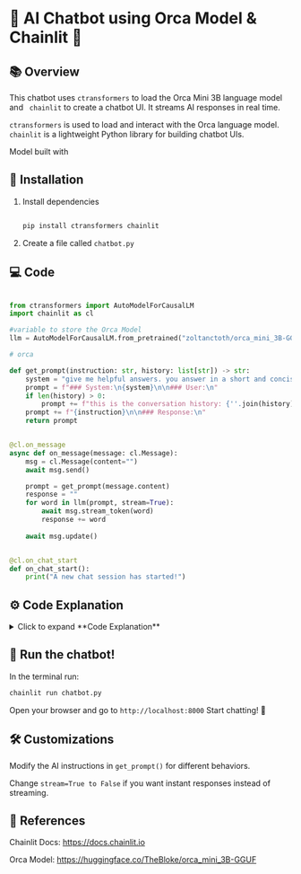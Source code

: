 # :robot: AI Chatbot using Orca Model & Chainlit :robot: 

## :books: Overview
This chatbot uses ```ctransformers``` to load the Orca Mini 3B language model and ``` chainlit``` to create a chatbot UI. It streams AI responses in real time.

```ctransformers``` is used to load and interact with the Orca language model.
```chainlit``` is a lightweight Python library for building chatbot UIs.

Model built with 

## :checkered_flag: Installation

1. Install dependencies

   ```bash

   pip install ctransformers chainlit

   ```

2. Create a file called ```chatbot.py```


## :computer: Code

```python

from ctransformers import AutoModelForCausalLM
import chainlit as cl

#variable to store the Orca Model
llm = AutoModelForCausalLM.from_pretrained("zoltanctoth/orca_mini_3B-GGUF", model_file="orca-mini-3b.q4_0.gguf")

# orca

def get_prompt(instruction: str, history: list[str]) -> str:
    system = "give me helpful answers. you answer in a short and concise way."
    prompt = f"### System:\n{system}\n\n### User:\n"
    if len(history) > 0:
        prompt += f"this is the conversation history: {''.join(history)}. Now answer the question: "
    prompt += f"{instruction}\n\n### Response:\n"
    return prompt


@cl.on_message
async def on_message(message: cl.Message):
    msg = cl.Message(content="")
    await msg.send()

    prompt = get_prompt(message.content)
    response = ""
    for word in llm(prompt, stream=True):
        await msg.stream_token(word)
        response += word
    
    await msg.update()


@cl.on_chat_start
def on_chat_start():
    print("A new chat session has started!")

```
## :gear: **Code Explanation** 
<details>
<summary>  Click to expand **Code Explanation**</summary>


*Loading the AI Model*
```python
llm = AutoModelForCausalLM.from_pretrained(
    "zoltanctoth/orca_mini_3B-GGUF", 
    model_file="orca-mini-3b.q4_0.gguf"
)
```

```AutoModelForCausalLM.from_pretrained(...)```: Loads the Orca Mini 3B model from Hugging Face.

```"zoltanctoth/orca_mini_3B-GGUF"```: Refers to the model repository.

```model_file="orca-mini-3b.q4_0.gguf"```: Specifies the exact model file for inference.

----
*Generating a Prompt for the AI*

```python
def get_prompt(instruction: str, history: list[str]) -> str:
    system = "give me helpful answers. you answer in a short and concise way."
    prompt = f"### System:\n{system}\n\n### User:\n"
```
The function formats a prompt to provide better AI responses.
system: Defines AI behavior, instructing it to be concise.

```python

    if len(history) > 0:
        prompt += f"this is the conversation history: {''.join(history)}. Now answer the question: "
```

If there is chat history, it is included in the prompt for better contextual understanding.

```python

    prompt += f"{instruction}\n\n### Response:\n"
    return prompt
```
The user's question (instruction) is added to the prompt.
The function returns the final prompt to be sent to the model.

----
*Handling User Messages*

```python
@cl.on_message
async def on_message(message: cl.Message):
    msg = cl.Message(content="")
    await msg.send()
```

@cl.on_message: This function is triggered when a user sends a message.
msg = cl.Message(content=""): Initializes an empty message.
await msg.send(): Sends the message to update the UI.

---

*Generating and Streaming AI Response*

```python
    prompt = get_prompt(message.content)
    response = ""
    for word in llm(prompt, stream=True):
        await msg.stream_token(word)
        response += word
```
Calls get_prompt(message.content) to format the prompt.
llm(prompt, stream=True): Sends the prompt to the Orca model and streams the response word-by-word.
await msg.stream_token(word): Streams each word to the UI in real-time.
response += word: Builds the response as words arrive.

---
*Final UI Update*

```python
    await msg.update()
```
Finalizes and updates the UI with the complete response.

---
*Handling Chat Session Start*
```python
@cl.on_chat_start
def on_chat_start():
    print("A new chat session has started!")
```

@cl.on_chat_start: Runs when a new chat session begins.
Prints "A new chat session has started!" to indicate a fresh conversation.

---
</details>

## :rocket: Run the chatbot!

In the terminal run:
```bash
chainlit run chatbot.py
```

Open your browser and go to ```http://localhost:8000```
Start chatting! 🚀

## :hammer_and_wrench: Customizations

Modify the AI instructions in ```get_prompt()``` for different behaviors.

Change ```stream=True to False``` if you want instant responses instead of streaming.

## :link: References

Chainlit Docs: https://docs.chainlit.io

Orca Model: https://huggingface.co/TheBloke/orca_mini_3B-GGUF
